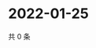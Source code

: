 # 2022-01-25

共 0 条

<!-- BEGIN WEIBO -->
<!-- 最后更新时间 Tue Jan 25 2022 06:00:38 GMT+0800 (China Standard Time) -->

<!-- END WEIBO -->
